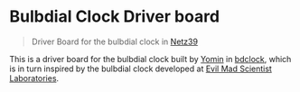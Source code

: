 # Bulbdial Clock Driver board

> Driver Board for the bulbdial clock in [Netz39](https://www.netz39.de)

This is a driver board for the bulbdial clock built by [Yomin](https://github.com/Yomin) in [bdclock](https://github.com/Yomin/bdclock), which is in turn inspired by the bulbdial clock developed at [Evil Mad Scientist Laboratories](https://www.evilmadscientist.com/2009/a-bulbdial-clock/).

